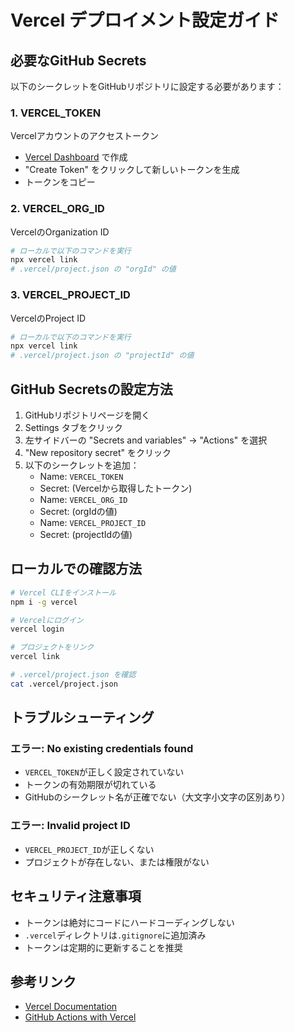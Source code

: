 # Vercel デプロイメント設定ガイド

## 必要なGitHub Secrets

以下のシークレットをGitHubリポジトリに設定する必要があります：

### 1. VERCEL_TOKEN
Vercelアカウントのアクセストークン
- [Vercel Dashboard](https://vercel.com/account/tokens) で作成
- "Create Token" をクリックして新しいトークンを生成
- トークンをコピー

### 2. VERCEL_ORG_ID
VercelのOrganization ID
```bash
# ローカルで以下のコマンドを実行
npx vercel link
# .vercel/project.json の "orgId" の値
```

### 3. VERCEL_PROJECT_ID
VercelのProject ID
```bash
# ローカルで以下のコマンドを実行
npx vercel link
# .vercel/project.json の "projectId" の値
```

## GitHub Secretsの設定方法

1. GitHubリポジトリページを開く
2. Settings タブをクリック
3. 左サイドバーの "Secrets and variables" → "Actions" を選択
4. "New repository secret" をクリック
5. 以下のシークレットを追加：
   - Name: `VERCEL_TOKEN`
   - Secret: (Vercelから取得したトークン)
   - Name: `VERCEL_ORG_ID`
   - Secret: (orgIdの値)
   - Name: `VERCEL_PROJECT_ID`
   - Secret: (projectIdの値)

## ローカルでの確認方法

```bash
# Vercel CLIをインストール
npm i -g vercel

# Vercelにログイン
vercel login

# プロジェクトをリンク
vercel link

# .vercel/project.json を確認
cat .vercel/project.json
```

## トラブルシューティング

### エラー: No existing credentials found
- `VERCEL_TOKEN`が正しく設定されていない
- トークンの有効期限が切れている
- GitHubのシークレット名が正確でない（大文字小文字の区別あり）

### エラー: Invalid project ID
- `VERCEL_PROJECT_ID`が正しくない
- プロジェクトが存在しない、または権限がない

## セキュリティ注意事項

- トークンは絶対にコードにハードコーディングしない
- `.vercel`ディレクトリは`.gitignore`に追加済み
- トークンは定期的に更新することを推奨

## 参考リンク

- [Vercel Documentation](https://vercel.com/docs)
- [GitHub Actions with Vercel](https://vercel.com/guides/how-can-i-use-github-actions-with-vercel)